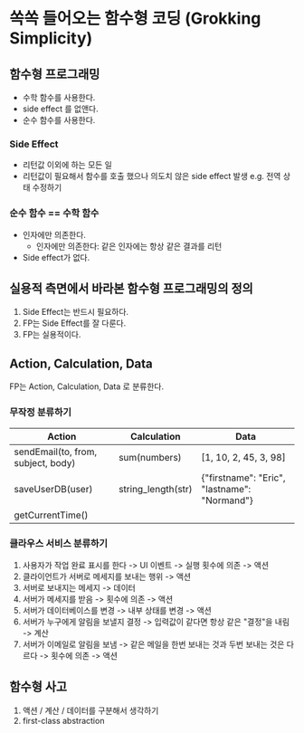 # 쏙쏙 들어오는 함수형 코딩 (Grokking Simplicity)

## 함수형 프로그래밍
* 수학 함수를 사용한다.
* side effect 를 없앤다.
* 순수 함수를 사용한다.

### Side Effect
* 리턴값 이외에 하는 모든 일
* 리턴값이 필요해서 함수를 호출 했으나 의도치 않은 side effect 발생
e.g. 전역 상태 수정하기

### 순수 함수 == 수학 함수
* 인자에만 의존한다.
  * 인자에만 의존한다: 같은 인자에는 항상 같은 결과를 리턴
* Side effect가 없다.

## 실용적 측면에서 바라본 함수형 프로그래밍의 정의
1. Side Effect는 반드시 필요하다.
2. FP는 Side Effect를 잘 다룬다.
3. FP는 실용적이다.


## Action, Calculation, Data
FP는 Action, Calculation, Data 로 분류한다.

### 무작정 분류하기
| Action                             | Calculation         | Data                                         |
|------------------------------------|--------------------|----------------------------------------------|
| sendEmail(to, from, subject, body) | sum(numbers)       | [1, 10, 2, 45, 3, 98]                        |
| saveUserDB(user)                   | string_length(str) | {"firstname": "Eric", "lastname": "Normand"} |
| getCurrentTime()                   |                    |                                              |

### 클라우스 서비스 분류하기
1. 사용자가 작업 완료 표시를 한다 -> UI 이벤트 -> 실행 횟수에 의존 -> 액션
2. 클라이언트가 서버로 메세지를 보내는 행위 -> 액션
3. 서버로 보내지는 메세지 -> 데이터
4. 서버가 메세지를 받음 -> 횟수에 의존 -> 액션
5. 서버가 데이터베이스를 변경 -> 내부 상태를 변경 -> 액션
6. 서버가 누구에게 알림을 보낼지 결정 -> 입력값이 같다면 항상 같은 "결정"을 내림 -> 계산
7. 서버가 이메일로 알림을 보냄 -> 같은 메일을 한번 보내는 것과 두번 보내는 것은 다르다 -> 횟수에 의존 -> 액션

## 함수형 사고
1. 액션 / 계산 / 데이터를 구분해서 생각하기
2. first-class abstraction
